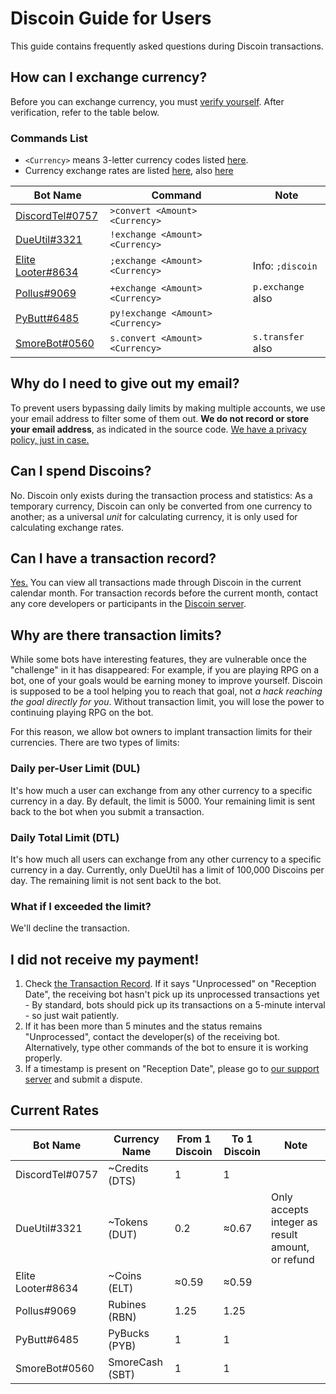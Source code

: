 # Discoin Guide for Users

This guide contains frequently asked questions during Discoin transactions.

## How can I exchange currency?
Before you can exchange currency, you must [verify yourself](http://discoin.sidetrip.xyz/verify). After verification, refer to the table below.

### Commands List
* `<Currency>` means 3-letter currency codes listed [here](http://discoin.sidetrip.xyz/rates).
* Currency exchange rates are listed [here](http://discoin.sidetrip.xyz/rates), also [here](#current-rates)

|Bot Name|Command|Note|
|-|-|-|
|[DiscordTel#0757](http://discordtel.rtfd.io)|`>convert <Amount> <Currency>`||
|[DueUtil#3321](http://dueutil.tech)|`!exchange <Amount> <Currency>`||
|[Elite Looter#8634](https://bots.discord.pw/bots/303799630532050946)|`;exchange <Amount> <Currency>`|Info: `;discoin`|
|[Pollus#9069](http://beta.pollux.fun)|`+exchange <Amount> <Currency>`|`p.exchange` also|
|[PyButt#6485](https://pybutt.josephbanks.me/)|`py!exchange <Amount> <Currency>`||
|[SmoreBot#0560](https://bots.discord.pw/bots/290228059599142913)|`s.convert <Amount> <Currency>`|`s.transfer` also|

## Why do I need to give out my email?
To prevent users bypassing daily limits by making multiple accounts, we use your email address to filter some of them out. **We do not record or store your email address**, as indicated in the source code. [We have a privacy policy, just in case.](https://github.com/austinhuang0131/Discoin/wiki/ToS-&-Privacy#privacy-policy)

## Can I spend Discoins?
No. Discoin only exists during the transaction process and statistics: As a temporary currency, Discoin can only be converted from one currency to another; as a universal *unit* for calculating currency, it is only used for calculating exchange rates.

## Can I have a transaction record?
[Yes.](http://discoin.sidetrip.xyz/record) You can view all transactions made through Discoin in the current calendar month. For transaction records before the current month, contact any core developers or participants in the [Discoin server](https://discord.gg/NExXSDH).

## Why are there transaction limits?
While some bots have interesting features, they are vulnerable once the "challenge" in it has disappeared: For example, if you are playing RPG on a bot, one of your goals would be earning money to improve yourself. Discoin is supposed to be a tool helping you to reach that goal, not *a hack reaching the goal directly for you*. Without transaction limit, you will lose the power to continuing playing RPG on the bot.

For this reason, we allow bot owners to implant transaction limits for their currencies. There are two types of limits:

### Daily per-User Limit (DUL)
It's how much a user can exchange from any other currency to a specific currency in a day. By default, the limit is 5000. Your remaining limit is sent back to the bot when you submit a transaction.

### Daily Total Limit (DTL)
It's how much all users can exchange from any other currency to a specific currency in a day. Currently, only DueUtil has a limit of 100,000 Discoins per day. The remaining limit is not sent back to the bot.

### What if I exceeded the limit?
We'll decline the transaction.

## I did not receive my payment!
1. Check [the Transaction Record](http://discoin.sidetrip.xyz/record). If it says "Unprocessed" on "Reception Date", the receiving bot hasn't pick up its unprocessed transactions yet - By standard, bots should pick up its transactions on a 5-minute interval - so just wait patiently.
2. If it has been more than 5 minutes and the status remains "Unprocessed", contact the developer(s) of the receiving bot. Alternatively, type other commands of the bot to ensure it is working properly.
3. If a timestamp is present on "Reception Date", please go to [our support server](https://discord.gg/NExXSDH) and submit a dispute.

## Current Rates
|Bot Name|Currency Name|From 1 Discoin|To 1 Discoin|Note|
|-|-|-|-|-|
|DiscordTel#0757|~Credits (DTS)|1|1||
|DueUtil#3321|~Tokens (DUT)|0.2|≈0.67|Only accepts integer as result amount, or refund|
|Elite Looter#8634|~Coins (ELT)|≈0.59|≈0.59||
|Pollus#9069|Rubines (RBN)|1.25|1.25||
|PyButt#6485|PyBucks (PYB)|1|1||
|SmoreBot#0560|SmoreCash (SBT)|1|1||